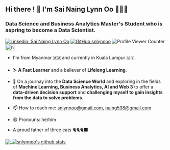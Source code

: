 <h2 align="left">Hi there ! 👋 I'm Sai Naing Lynn Oo 👨🏻‍💻</h2>
<h3 align="left">Data Science and Business Analytics Master's Student who is aspring to become a Data Scientist.</h3>

[![Linkedin: Sai Naing Lynn Oo](https://img.shields.io/badge/-SaiNaingLynnOo-blue?style=flat-square&logo=Linkedin&logoColor=white&link=https://www.linkedin.com/in/snlynnoo/)](https://www.linkedin.com/in/snlynnoo/)
[![GitHub snlynnoo](https://img.shields.io/github/followers/snlynnoo?label=follow&style=social)](https://cdn.jsdelivr.net/npm/simple-icons@v3/icons/github.svg)
![Profile Viewer Counter](https://komarev.com/ghpvc/?username=snlynnoo&color=brightgreen)
<a href="https://www.kaggle.com/sainainglynnoo" target="blank"><img align="center" src="https://raw.githubusercontent.com/rahuldkjain/github-profile-readme-generator/master/src/images/icons/Social/kaggle.svg" alt="https://www.kaggle.com/sainainglynnoo" height="20" width="30" /></a>

- I'm from Myanmar 🇲🇲 and currently in Kuala Lumpur 🇲🇾.

- ⛷ **A Fast Learner** and a believer of **Lifelong Learning**.

- 🚗 On a journay into the **Data Science World** and exploring in the fields of **Machine Learning, Business Analytics, AI and Web 3** to offer a **data-driven decision support** and  **challenging myself to gain insights from the data to solve problems**.

- 📫 How to reach me: snlynnoo@gmail.com, naing538@gmail.com

- 😄 Pronouns: he/him

- A proud father of three cats 🐈🐈🐈‍⬛


<a href="https://github.com/snlynnoo" target="_blank">
  <img align="center" src="https://github-readme-stats.vercel.app/api/top-langs/?username=snlynnoo&theme=light&hide=jupyter%20notebook&langs_count=8" />
</a>

<a href="https://github.com/snlynnoo" target="_blank">
 <img align="center" src="https://github-readme-stats.vercel.app/api?username=snlynnoo&show_icons=true&theme=light&line_height=27" alt="snlynnoo's github stats"/>
</a>
